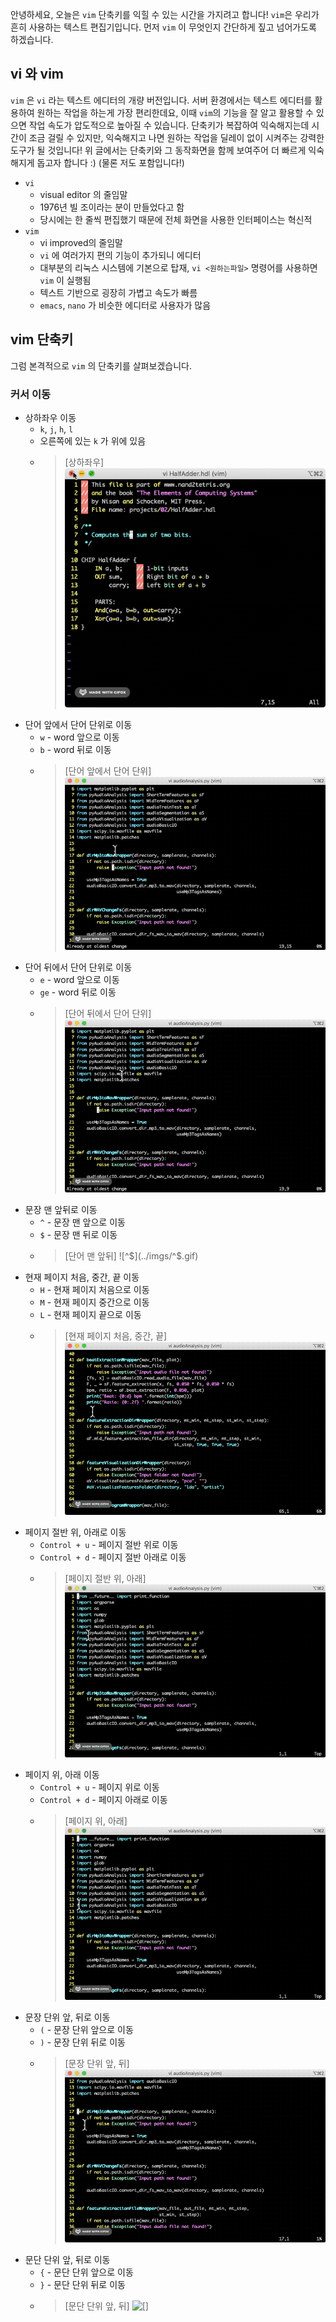 안녕하세요, 오늘은 `vim` 단축키를 익힐 수 있는 시간을 가지려고 합니다! `vim`은 우리가 흔히 사용하는 텍스트 편집기입니다. 먼저 `vim` 이 무엇인지 간단하게 짚고 넘어가도록 하겠습니다.

## vi 와 vim
`vim` 은 `vi` 라는 텍스트 에디터의 개량 버전입니다. 서버 환경에서는 텍스트 에디터를 활용하여 원하는 작업을 하는게 가장 편리한데요, 이때 `vim`의 기능을 잘 알고 활용할 수 있으면 작업 속도가 압도적으로 높아질 수 있습니다. 단축키가 복잡하여 익숙해지는데 시간이 조금 걸릴 수 있지만, 익숙해지고 나면 원하는 작업을 딜레이 없이 시켜주는 강력한 도구가 될 것입니다! 위 글에서는 단축키와 그 동작화면을 함께 보여주어 더 빠르게 익숙해지게 돕고자 합니다 :) (물론 저도 포함입니다!)
* `vi`
  * visual editor 의 줄임말
  * 1976년 빌 조이라는 분이 만들었다고 함
  * 당시에는 한 줄씩 편집했기 때문에 전체 화면을 사용한 인터페이스는 혁신적
* `vim`
  * vi improved의 줄임말
  * `vi` 에 여러가지 편의 기능이 추가되니 에디터
  * 대부분의 리눅스 시스템에 기본으로 탑재, `vi <원하는파일>` 명령어를 사용하면 `vim` 이 실행됨
  * 텍스트 기반으로 굉장히 가볍고 속도가 빠름
  * `emacs`, `nano` 가 비슷한 에디터로 사용자가 많음

## vim 단축키
그럼 본격적으로 `vim` 의 단축키를 살펴보겠습니다.

### 커서 이동
* 상하좌우 이동
  * `k`, `j`, `h`, `l`
  * 오른쪽에 있는 `k` 가 위에 있음
  * > [상하좌우] ![hjkl](../imgs/hjkl.gif)
* 단어 앞에서 단어 단위로 이동
  * `w` - word 앞으로 이동
  * `b` - word 뒤로 이동
  * > [단어 앞에서 단어 단위] ![wb](../imgs/wb.gif)
* 단어 뒤에서 단어 단위로 이동
  * `e` - word 앞으로 이동
  * `ge` - word 뒤로 이동
  * > [단어 뒤에서 단어 단위] ![wb](../imgs/ege.gif)
* 문장 맨 앞뒤로 이동
  * `^` - 문장 맨 앞으로 이동
  * `$` - 문장 맨 뒤로 이동
  * > [단어 맨 앞뒤] ![^$](../imgs/^$.gif)
* 현재 페이지 처음, 중간, 끝 이동
  * `H` - 현재 페이지 처음으로 이동
  * `M` - 현재 페이지 중간으로 이동
  * `L` - 현재 페이지 끝으로 이동
  * > [현재 페이지 처음, 중간, 끝] ![HML](../imgs/HML.gif)
* 페이지 절반 위, 아래로 이동
  * `Control + u` - 페이지 절반 위로 이동
  * `Control + d` - 페이지 절반 아래로 이동
  * > [페이지 절반 위, 아래] ![du](../imgs/du.gif)
* 페이지 위, 아래 이동
  * `Control + u` - 페이지 위로 이동
  * `Control + d` - 페이지 아래로 이동
  * > [페이지 위, 아래] ![fb](../imgs/fb.gif)
* 문장 단위 앞, 뒤로 이동
  * `(` - 문장 단위 앞으로 이동
  * `)` - 문장 단위 뒤로 이동
  * > [문장 단위 앞, 뒤] ![()](../imgs/().gif)
* 문단 단위 앞, 뒤로 이동
  * `{` - 문단 단위 앞으로 이동
  * `}` - 문단 단위 뒤로 이동
  * > [문단 단위 앞, 뒤] ![[]](../imgs/[].gif)